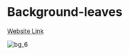 # Background-leaves

[Website Link](https://background-leaves.netlify.app/)

![bg_6](https://user-images.githubusercontent.com/77884951/183903669-a0ee078d-60f1-4e30-9070-786c39811051.PNG)
